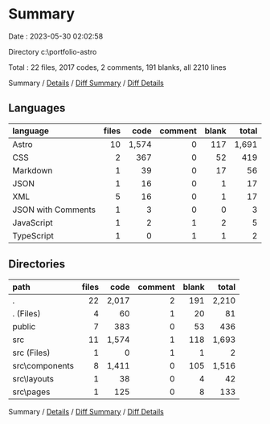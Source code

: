# Summary

Date : 2023-05-30 02:02:58

Directory c:\\portfolio-astro

Total : 22 files,  2017 codes, 2 comments, 191 blanks, all 2210 lines

Summary / [Details](details.md) / [Diff Summary](diff.md) / [Diff Details](diff-details.md)

## Languages
| language | files | code | comment | blank | total |
| :--- | ---: | ---: | ---: | ---: | ---: |
| Astro | 10 | 1,574 | 0 | 117 | 1,691 |
| CSS | 2 | 367 | 0 | 52 | 419 |
| Markdown | 1 | 39 | 0 | 17 | 56 |
| JSON | 1 | 16 | 0 | 1 | 17 |
| XML | 5 | 16 | 0 | 1 | 17 |
| JSON with Comments | 1 | 3 | 0 | 0 | 3 |
| JavaScript | 1 | 2 | 1 | 2 | 5 |
| TypeScript | 1 | 0 | 1 | 1 | 2 |

## Directories
| path | files | code | comment | blank | total |
| :--- | ---: | ---: | ---: | ---: | ---: |
| . | 22 | 2,017 | 2 | 191 | 2,210 |
| . (Files) | 4 | 60 | 1 | 20 | 81 |
| public | 7 | 383 | 0 | 53 | 436 |
| src | 11 | 1,574 | 1 | 118 | 1,693 |
| src (Files) | 1 | 0 | 1 | 1 | 2 |
| src\\components | 8 | 1,411 | 0 | 105 | 1,516 |
| src\\layouts | 1 | 38 | 0 | 4 | 42 |
| src\\pages | 1 | 125 | 0 | 8 | 133 |

Summary / [Details](details.md) / [Diff Summary](diff.md) / [Diff Details](diff-details.md)